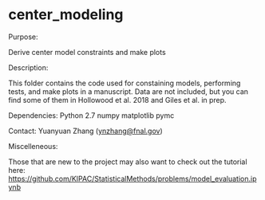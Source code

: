 # center_modeling
Purpose: 

Derive center model constraints and make plots

Description: 

This folder contains the code used for constaining models, performing tests, and make plots in a manuscript.
Data are not included, but you can find some of them in Hollowood et al. 2018 and Giles et al. in prep.


Dependencies:
Python 2.7
numpy
matplotlib
pymc

Contact: Yuanyuan Zhang (ynzhang@fnal.gov)

Miscelleneous:

Those that are new to the project may also want to check out the tutorial here:
https://github.com/KIPAC/StatisticalMethods/problems/model_evaluation.ipynb

